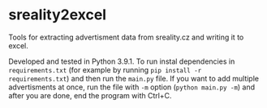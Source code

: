 # sreality2excel
Tools for extracting advertisment data from sreality.cz and writing it to excel.

Developed and tested in Python 3.9.1.
To run instal dependencies in `requirements.txt` (for example by running `pip install -r requirements.txt`) and then run the `main.py` file. If you want to add multiple advertisments at once, run the file with `-m` option (`python main.py -m`) and after you are done, end the program with Ctrl+C.
